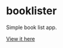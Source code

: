 # booklister
Simple book list app.

<a href="https://saadbess.github.io/booklister/" target="_blank">View it here</a>
